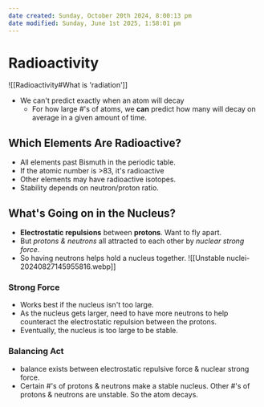 ```yaml
---
date created: Sunday, October 20th 2024, 8:00:13 pm
date modified: Sunday, June 1st 2025, 1:58:01 pm
---
```


# Radioactivity
![[Radioactivity#What is 'radiation']]
- We can't predict exactly when an atom will decay
	- For how large #'s of atoms, we **can** predict how many will decay on average in a given amount of time.
## Which Elements Are Radioactive?
- All elements past Bismuth in the periodic table.
- If the atomic number is >83, it's radioactive
- Other elements may have radioactive isotopes.
- Stability depends on neutron/proton ratio.
## What's Going on in the Nucleus?
- **Electrostatic repulsions** between **protons**. Want to fly apart.
- But *protons & neutrons* all attracted to each other by *nuclear strong force*.
- So having neutrons helps hold a nucleus together.
![[Unstable nuclei-20240827145955816.webp]]
### Strong Force
- Works best if the nucleus isn't too large.
- As the nucleus gets larger, need to have more neutrons to help counteract the electrostatic repulsion between the protons.
- Eventually, the nucleus is too large to be stable.
### Balancing Act
- balance exists between electrostatic repulsive force & nuclear strong force.
- Certain #'s of protons & neutrons make a stable nucleus. Other #'s of protons & neutrons are unstable. So the atom decays.
